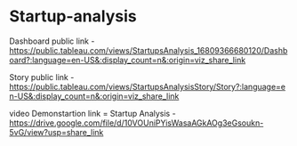 # Startup-analysis


Dashboard public link -https://public.tableau.com/views/StartupsAnalysis_16809366680120/Dashboard?:language=en-US&:display_count=n&:origin=viz_share_link

Story public link -https://public.tableau.com/views/StartupsAnalysisStory/Story?:language=en-US&:display_count=n&:origin=viz_share_link

video Demonstartion link = Startup Analysis - https://drive.google.com/file/d/10VOUniPYisWasaAGkAOg3eGsoukn-5vG/view?usp=share_link
